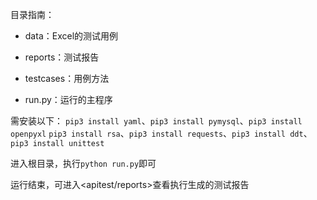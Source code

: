 目录指南：
- data：Excel的测试用例

- reports：测试报告

- testcases：用例方法

- run.py：运行的主程序


需安装以下：
`pip3 install yaml`、`pip3 install pymysql`、`pip3 install openpyxl`
`pip3 install rsa`、`pip3 install requests`、`pip3 install ddt`、`pip3 install unittest`


进入根目录，执行`python run.py`即可

运行结束，可进入<apitest/reports>查看执行生成的测试报告

